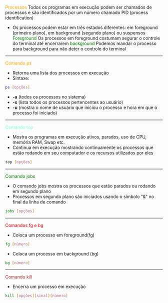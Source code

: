 <span style="color:orange">Processos</span>
Todos os programas em execução podem ser chamados de processos e são identificados por um número chamado PID (process identification)

* Os processos podem estar em três estados diferentes: em foreground (primeiro plano), em background (segundo plano) ou suspensos
	   <span style="color:green">Foreground</span>
   Os processos em foreground costumam segurar o controle do terminal até encerrarem
	<span style="color:green">background</span>
   Podemos mandar o processo para background para não deter o controle do terminal
****
<span style="color:orange">Comando ps</span>
* Retorna uma lista dos processos em execução
* Sintaxe:
```bash
ps [opções]
```
* **-a** (todos os processos no sistema)
* **-x** (lista todos os processos pertencentes ao usuário)
* **-u** (mostra o nome de usuário que iniciou o processo e hora em que o processo foi iniciado)
****
<span style="color:aquamarine">Comando top</span>
* Mostra os programas em execução ativos, parados, uso de CPU, memória RAM, Swap etc.
* Continua em execução mostrando continuamente os processos que estão rodando em seu computador e os recursos utilizados por eles

```bash
top [opções]
```
****
<span style="color:green">Comando jobs</span>
* O comando jobs mostra os processos que estão parados ou rodando em segundo plano
* Processos em segundo plano são iniciados usando o símbolo "&" no final da linha de comando

```bash
jobs [opções]
```
****
<span style="color:red">Comandos fg e bg</span>
* Coloca um processo em foreground(fg)

```bash
fg [número]
```
* Coloca um processo em background (bg)

```bash
bg [número]
```
****
<span style="color:brown">Comando kill</span>
* Encerra um processo em execução

```bash
kill [opções][sinal][número]
```








